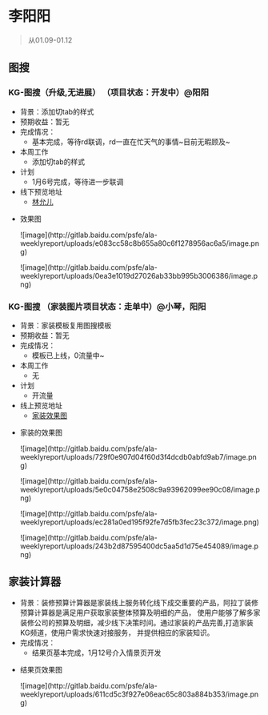 # 李阳阳

> 从01.09-01.12

## 图搜
### KG-图搜（升级,无进展） （项目状态：开发中）@阳阳
* 背景：添加切tab的样式
* 预期收益：暂无
* 完成情况：   
	* 基本完成，等待rd联调，rd一直在忙天气的事情~目前无暇顾及~
* 本周工作
    * 添加切tab的样式
* 计划
    * 1月6号完成，等待进一步联调
* 线下预览地址
    * [林允儿](http://cp01-rec-platform-test01.epc.baidu.com:8003/s?word=%E6%9E%97%E5%85%81%E5%84%BF&sid=101466&wiseus=10.103.67.36)
- 效果图
    <p>![image](http://gitlab.baidu.com/psfe/ala-weeklyreport/uploads/e083cc58c8b655a80c6f1278956ac6a5/image.png)</p>
	<p>![image](http://gitlab.baidu.com/psfe/ala-weeklyreport/uploads/0ea3e1019d27026ab33bb995b3006386/image.png)</p>
    
### KG-图搜 （家装图片项目状态：走单中）@小琴，阳阳
* 背景：家装模板复用图搜模板
* 预期收益：暂无
* 完成情况：   
	* 模板已上线，0流量中~
* 本周工作
    * 无
* 计划
    * 开流量
* 线上预览地址
    * [家装效果图](https://m.baidu.com/s?word=%E5%AE%B6%E8%A3%85%E6%95%88%E6%9E%9C%E5%9B%BE&sid=101470)
- 家装的效果图
    <p>![image](http://gitlab.baidu.com/psfe/ala-weeklyreport/uploads/729f0e907d04f60d3f4dcdb0abfd9ab7/image.png)</p>
	<p>![image](http://gitlab.baidu.com/psfe/ala-weeklyreport/uploads/5e0c04758e2508c9a93962099ee90c08/image.png)</p>
	<p>![image](http://gitlab.baidu.com/psfe/ala-weeklyreport/uploads/ec281a0ed195f92fe7d5fb3fec23c372/image.png)</p>
    <p>![image](http://gitlab.baidu.com/psfe/ala-weeklyreport/uploads/243b2d87595400dc5aa5d1d75e454089/image.png)</p>
    
## 家装计算器
* 背景：装修预算计算器是家装线上服务转化线下成交重要的产品，阿拉丁装修预算计算器是满足用户获取家装整体预算及明细的产品，
使用户能够了解多家装修公司的预算及明细，减少线下决策时间。通过家装的产品完善,打造家装KG频道，使用户需求快速对接服务，
并提供相应的家装知识。
* 完成情况： 
    * 结果页基本完成，1月12号介入情景页开发
- 结果页效果图
    <p>![image](http://gitlab.baidu.com/psfe/ala-weeklyreport/uploads/611cd5c3f927e06eac65c803a884b353/image.png)</p>
